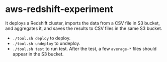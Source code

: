 # aws-redshift-experiment

It deploys a Redshift cluster, imports the data from a CSV file in S3 bucket, and aggregates it, and saves the results to CSV files in the same S3 bucket.

* `./tool.sh deploy` to deploy.
* `./tool.sh undeploy` to undeploy.
* `./tool.sh test` to run test. After the test, a few `average-*` files should appear in the S3 bucket.

